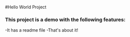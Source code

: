 #Hello World Project

### This project is a demo with the following features:
-It has a readme file
-That's about it!
